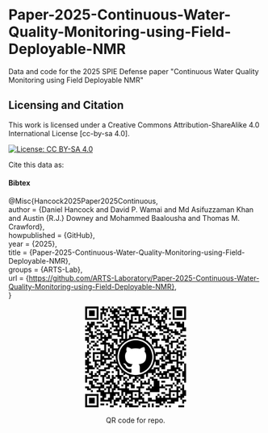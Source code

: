 # Paper-2025-Continuous-Water-Quality-Monitoring-using-Field-Deployable-NMR
Data and code for the 2025 SPIE Defense paper "Continuous Water Quality Monitoring using Field Deployable NMR"




## Licensing and Citation

This work is licensed under a Creative Commons Attribution-ShareAlike 4.0 International License [cc-by-sa 4.0].

[![License: CC BY-SA 4.0](https://img.shields.io/badge/License-CC_BY--SA_4.0-lightgrey.svg)](https://creativecommons.org/licenses/by-sa/4.0/)


Cite this data as: 

#### Bibtex

@Misc{Hancock2025Paper2025Continuous,    
  author = {Daniel Hancock and David P. Wamai and Md Asifuzzaman Khan and Austin {R.J.} Downey and Mohammed Baalousha and Thomas M. Crawford},  
  howpublished = {GitHub},  
  year = {2025},   
  title  = {Paper-2025-Continuous-Water-Quality-Monitoring-using-Field-Deployable-NMR},  
  groups = {ARTS-Lab},    
  url    = {https://github.com/ARTS-Laboratory/Paper-2025-Continuous-Water-Quality-Monitoring-using-Field-Deployable-NMR},   
}


<p align="center">
<img src="media/QR-code.png" alt="drawing" width="200"/>
</p>
<p align="center">
QR code for repo.
</p>








